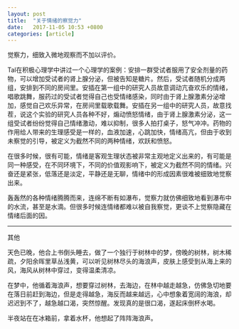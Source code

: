 ```yaml
---
layout: post
title:  "关于情绪的察觉力"
date:   2017-11-05 10:53 +0800
categories: [article]
---
```


觉察力，细致入微地观察而不加以评价。

Tal在积极心理学中讲过一个心理学的案例：安排一群受试者服用了安全剂量的药物，可以增加受试者的肾上腺分泌，但被告知是糖片。然后，受试者随机分成两组，安排到不同的房间里。安插在第一组中的研究人员故意调动亢奋欢乐的情绪，唱歌跳舞，服药过的受试者觉得自己也受情绪感染，同时由于肾上腺激素分泌增加，感觉自己欢乐异常，在房间里载歌载舞。安插在另一组中的研究人员，故意找茬，说这个实验的研究人员各种不好，煽动愤怒情绪，由于肾上腺激素分泌，这一组受试者纷纷觉得自己情绪激动，难以抑制，很多人拍打桌子，怒气冲冲。药物的作用给人带来的生理感受是一样的，血液加速，心跳加快，情绪高亢，但由于收到未察觉的引导，被定义为截然不同的两种情绪，欢跃和愤怒。

在很多时候，很有可能，情绪是客观生理状态被非常主观地定义出来的，有可能是同一种感受，在不同环境下，不同的价值观影响下，被定义为截然不同的情绪。兴奋还是紧张，低落还是淡定，平静还是无聊，情绪中的形成因素很难被细致地觉察出来。

轰轰然的各种情绪腾腾而来，连绵不断有如瀑布，觉察力就仿佛细致地看到瀑布中的水流，甚至是水滴。但很多时候连情绪都难以被自我察觉，更谈不上觉察隐藏在情绪后面的因。



---

其他

天色已晚，他合上书倒头睡去，做了一个独行于树林中的梦，傍晚的树林，树木稀疏，夕阳余晖里草丛浅黄，可以听见树林尽头的海浪声，皮肤上感受到从海上来的风，海风从树林中穿过，变得温柔清凉。

在梦中，他循着海浪声，想要穿过树林，去海边，在林中越走越急，仿佛急切地要在落日前赶到海边，但是走得越急，海反而越来越远，心中想象着宽阔的海浪，却迟迟到不了，越急越口渴，突然惊醒。发现真的是很口渴，遂起床倒杯水喝。

半夜站在在冰箱前，拿着水杯，他想起了阵阵海浪声。
